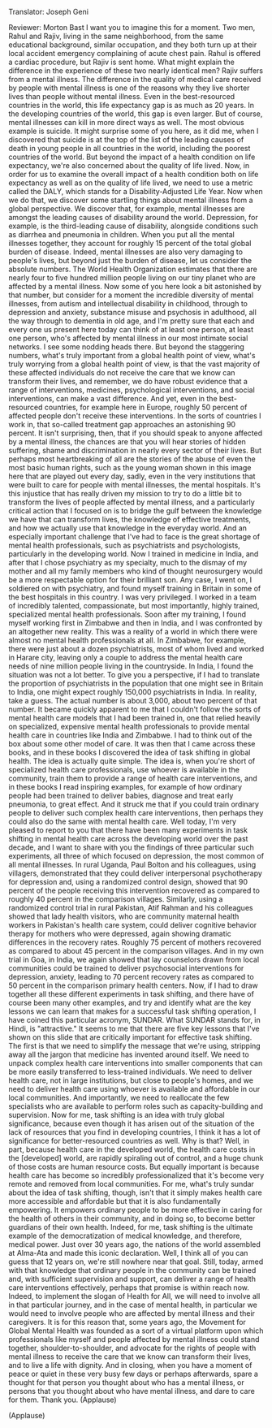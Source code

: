 

Translator: Joseph Geni

Reviewer: Morton Bast
I want you to imagine this for a moment.
Two men, Rahul and Rajiv,
living in the same neighborhood,
from the same educational background, similar occupation,
and they both turn up at their local accident emergency
complaining of acute chest pain.
Rahul is offered a cardiac procedure,
but Rajiv is sent home.
What might explain the difference in the experience
of these two nearly identical men?
Rajiv suffers from a mental illness.
The difference in the quality of medical care
received by people with mental illness is one of the reasons
why they live shorter lives
than people without mental illness.
Even in the best-resourced countries in the world,
this life expectancy gap is as much as 20 years.
In the developing countries of the world, this gap
is even larger.
But of course, mental illnesses can kill in more direct ways
as well. The most obvious example is suicide.
It might surprise some of you here, as it did me,
when I discovered that suicide is at the top of the list
of the leading causes of death in young people
in all countries in the world,
including the poorest countries of the world.
But beyond the impact of a health condition
on life expectancy, we&#39;re also concerned
about the quality of life lived.
Now, in order for us to examine the overall impact
of a health condition both on life expectancy
as well as on the quality of life lived, we need to use
a metric called the DALY,
which stands for a Disability-Adjusted Life Year.
Now when we do that, we discover some startling things
about mental illness from a global perspective.
We discover that, for example, mental illnesses are
amongst the leading causes of disability around the world.
Depression, for example, is the third-leading cause
of disability, alongside conditions such as
diarrhea and pneumonia in children.
When you put all the mental illnesses together,
they account for roughly 15 percent
of the total global burden of disease.
Indeed, mental illnesses are also very damaging
to people&#39;s lives, but beyond just the burden of disease,
let us consider the absolute numbers.
The World Health Organization estimates
that there are nearly four to five hundred million people
living on our tiny planet
who are affected by a mental illness.
Now some of you here
look a bit astonished by that number,
but consider for a moment the incredible diversity
of mental illnesses, from autism and intellectual disability
in childhood, through to depression and anxiety,
substance misuse and psychosis in adulthood,
all the way through to dementia in old age,
and I&#39;m pretty sure that each and every one us
present here today can think of at least one person,
at least one person, who&#39;s affected by mental illness
in our most intimate social networks.
I see some nodding heads there.
But beyond the staggering numbers,
what&#39;s truly important from a global health point of view,
what&#39;s truly worrying from a global health point of view,
is that the vast majority of these affected individuals
do not receive the care
that we know can transform their lives, and remember,
we do have robust evidence that a range of interventions,
medicines, psychological interventions,
and social interventions, can make a vast difference.
And yet, even in the best-resourced countries,
for example here in Europe, roughly 50 percent
of affected people don&#39;t receive these interventions.
In the sorts of countries I work in,
that so-called treatment gap
approaches an astonishing 90 percent.
It isn&#39;t surprising, then, that if you should speak
to anyone affected by a mental illness,
the chances are that you will hear stories
of hidden suffering, shame and discrimination
in nearly every sector of their lives.
But perhaps most heartbreaking of all
are the stories of the abuse
of even the most basic human rights,
such as the young woman shown in this image here
that are played out every day,
sadly, even in the very institutions that were built to care
for people with mental illnesses, the mental hospitals.
It&#39;s this injustice that has really driven my mission
to try to do a little bit to transform the lives
of people affected by mental illness, and a particularly
critical action that I focused on is to bridge the gulf
between the knowledge we have that can transform lives,
the knowledge of effective treatments, and how we actually
use that knowledge in the everyday world.
And an especially important challenge that I&#39;ve had to face
is the great shortage of mental health professionals,
such as psychiatrists and psychologists,
particularly in the developing world.
Now I trained in medicine in India, and after that
I chose psychiatry as my specialty, much to the dismay
of my mother and all my family members who
kind of thought neurosurgery would be
a more respectable option for their brilliant son.
Any case, I went on, I soldiered on with psychiatry,
and found myself training in Britain in some of
the best hospitals in this country. I was very privileged.
I worked in a team of incredibly talented, compassionate,
but most importantly, highly trained, specialized
mental health professionals.
Soon after my training, I found myself working
first in Zimbabwe and then in India, and I was confronted
by an altogether new reality.
This was a reality of a world in which there were almost no
mental health professionals at all.
In Zimbabwe, for example, there were just about
a dozen psychiatrists, most of whom lived and worked
in Harare city, leaving only a couple
to address the mental health care needs
of nine million people living in the countryside.
In India, I found the situation was not a lot better.
To give you a perspective, if I had to translate
the proportion of psychiatrists in the population
that one might see in Britain to India,
one might expect roughly 150,000 psychiatrists in India.
In reality, take a guess.
The actual number is about 3,000,
about two percent of that number.
It became quickly apparent to me that I couldn&#39;t follow
the sorts of mental health care models that I had been trained in,
one that relied heavily on specialized, expensive
mental health professionals to provide mental health care
in countries like India and Zimbabwe.
I had to think out of the box about some other model
of care.
It was then that I came across these books,
and in these books I discovered the idea of task shifting
in global health.
The idea is actually quite simple. The idea is,
when you&#39;re short of specialized health care professionals,
use whoever is available in the community,
train them to provide a range of health care interventions,
and in these books I read inspiring examples,
for example of how ordinary people had been trained
to deliver babies,
diagnose and treat early pneumonia, to great effect.
And it struck me that if you could train ordinary people
to deliver such complex health care interventions,
then perhaps they could also do the same
with mental health care.
Well today, I&#39;m very pleased to report to you
that there have been many experiments in task shifting
in mental health care across the developing world
over the past decade, and I want to share with you
the findings of three particular such experiments,
all three of which focused on depression,
the most common of all mental illnesses.
In rural Uganda, Paul Bolton and his colleagues,
using villagers, demonstrated that they could deliver
interpersonal psychotherapy for depression
and, using a randomized control design,
showed that 90 percent of the people receiving
this intervention recovered as compared
to roughly 40 percent in the comparison villages.
Similarly, using a randomized control trial in rural Pakistan,
Atif Rahman and his colleagues showed
that lady health visitors, who are community maternal
health workers in Pakistan&#39;s health care system,
could deliver cognitive behavior therapy for mothers
who were depressed, again showing dramatic differences
in the recovery rates. Roughly 75 percent of mothers
recovered as compared to about 45 percent
in the comparison villages.
And in my own trial in Goa, in India, we again showed
that lay counselors drawn from local communities
could be trained to deliver psychosocial interventions
for depression, anxiety, leading to 70 percent
recovery rates as compared to 50 percent
in the comparison primary health centers.
Now, if I had to draw together all these different
experiments in task shifting, and there have of course
been many other examples, and try and identify
what are the key lessons we can learn that makes
for a successful task shifting operation,
I have coined this particular acronym, SUNDAR.
What SUNDAR stands for, in Hindi, is &quot;attractive.&quot;
It seems to me that there are five key lessons
that I&#39;ve shown on this slide that are critically important
for effective task shifting.
The first is that we need to simplify the message
that we&#39;re using, stripping away all the jargon
that medicine has invented around itself.
We need to unpack complex health care interventions
into smaller components that can be more easily
transferred to less-trained individuals.
We need to deliver health care, not in large institutions,
but close to people&#39;s homes, and we need to deliver
health care using whoever is available and affordable
in our local communities.
And importantly, we need to reallocate the few specialists
who are available to perform roles
such as capacity-building and supervision.
Now for me, task shifting is an idea
with truly global significance,
because even though it has arisen out of the
situation of the lack of resources that you find
in developing countries, I think it has a lot of significance
for better-resourced countries as well. Why is that?
Well, in part, because health care in the developed world,
the health care costs in the [developed] world,
are rapidly spiraling out of control, and a huge chunk
of those costs are human resource costs.
But equally important is because health care has become
so incredibly professionalized that it&#39;s become very remote
and removed from local communities.
For me, what&#39;s truly sundar about the idea of task shifting,
though, isn&#39;t that it simply makes health care
more accessible and affordable but that
it is also fundamentally empowering.
It empowers ordinary people to be more effective
in caring for the health of others in their community,
and in doing so, to become better guardians
of their own health. Indeed, for me, task shifting
is the ultimate example of the democratization
of medical knowledge, and therefore, medical power.
Just over 30 years ago, the nations of the world assembled
at Alma-Ata and made this iconic declaration.
Well, I think all of you can guess
that 12 years on, we&#39;re still nowhere near that goal.
Still, today, armed with that knowledge
that ordinary people in the community
can be trained and, with sufficient supervision and support,
can deliver a range of health care interventions effectively,
perhaps that promise is within reach now.
Indeed, to implement the slogan of Health for All,
we will need to involve all
in that particular journey,
and in the case of mental health, in particular we would
need to involve people who are affected by mental illness
and their caregivers.
It is for this reason that, some years ago,
the Movement for Global Mental Health was founded
as a sort of a virtual platform upon which professionals
like myself and people affected by mental illness
could stand together, shoulder-to-shoulder,
and advocate for the rights of people with mental illness
to receive the care that we know can transform their lives,
and to live a life with dignity.
And in closing, when you have a moment of peace or quiet
in these very busy few days or perhaps afterwards,
spare a thought for that person you thought about
who has a mental illness, or persons that you thought about
who have mental illness,
and dare to care for them. Thank you. 
(Applause)


(Applause)

